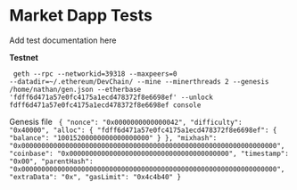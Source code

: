 # Market Dapp Tests

Add test documentation here

<b>Testnet</b>

<code> geth --rpc --networkid=39318 --maxpeers=0 --datadir=~/.ethereum/DevChain/ --mine --minerthreads 2 --genesis /home/nathan/gen.json --etherbase 'fdff6d471a57e0fc4175a1ecd478372f8e6698ef' --unlock fdff6d471a57e0fc4175a1ecd478372f8e6698ef console
</code>  

Genesis file
<code>
{
    "nonce": "0x0000000000000042",
    "difficulty": "0x40000",
    "alloc": {
            "fdff6d471a57e0fc4175a1ecd478372f8e6698ef": {
            "balance": "10015200000000000000000"
        }
    },
    "mixhash": "0x0000000000000000000000000000000000000000000000000000000000000000",
    "coinbase": "0x0000000000000000000000000000000000000000",
    "timestamp": "0x00",
    "parentHash": "0x0000000000000000000000000000000000000000000000000000000000000000",
    "extraData": "0x",
    "gasLimit": "0x4c4b40"
}
</code>
